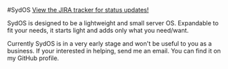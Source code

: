 #SydOS
[View the JIRA tracker for status updates!](https://sydstudios.atlassian.net/projects/SYDOS)

SydOS is designed to be a lightweight and small server OS. Expandable to fit your needs, it starts light and adds only what you need/want.

Currently SydOS is in a very early stage and won't be useful to you as a business. If your interested in helping, send me an email. You can find it on my GitHub profile.

